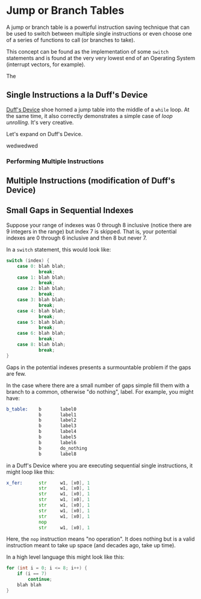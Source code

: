 # Jump or Branch Tables

A jump or branch table is a powerful instruction saving technique that
can be used to switch between multiple single instructions or even
choose one of a series of functions to call (or branches to take).

This concept can be found as the implementation of some `switch`
statements and is found at the very very lowest end of an Operating
System (interrupt vectors, for example).

The

## Single Instructions a la Duff's Device

[Duff's Device](https://en.wikipedia.org/wiki/Duff%27s_device) shoe
horned a jump table into the middle of a `while` loop. At the same
time, it also correctly demonstrates a simple case of *loop unrolling*.
It's very creative.

Let's expand on Duff's Device.

wedwedwed

### Performing Multiple Instructions

## Multiple Instructions (modification of Duff's Device)

## Small Gaps in Sequential Indexes

Suppose your range of indexes was 0 through 8 inclusive (notice there
are 9 integers in the range) but index 7 is skipped. That is, your
potential indexes are 0 through 6 inclusive and then 8 but never
7.

In a `switch` statement, this would look like:

```c++
switch (index) {
    case 0: blah blah;
            break;
    case 1: blah blah;
            break;
    case 2: blah blah;
            break;
    case 3: blah blah;
            break;
    case 4: blah blah;
            break;
    case 5: blah blah;
            break;
    case 6: blah blah;
            break;
    case 8: blah blah;
            break;
}
```

Gaps in the potential indexes presents a surmountable problem if the
gaps are few.

In the case where there are a small number of gaps simple fill them
with a branch to a common, otherwise "do nothing", label. For example,
you might have:

```asm
b_table:    b       label0
            b       label1
            b       label2
            b       label3
            b       label4
            b       label5
            b       label6
            b       do_nothing
            b       label8
```

in a Duff's Device where you are executing sequential single
instructions, it might loop like this:

```asm
x_fer:      str     w1, [x0], 1
            str     w1, [x0], 1
            str     w1, [x0], 1
            str     w1, [x0], 1
            str     w1, [x0], 1
            str     w1, [x0], 1
            str     w1, [x0], 1
            nop
            str     w1, [x0], 1
```

Here, the `nop` instruction means "no operation". It does nothing but
is a valid instruction meant to take up space (and decades ago, take
up time).

In a high level language this might look like this:

```c
for (int i = 0; i <= 8; i++) {
    if (i == 7)
        continue;
    blah blah
}
```
